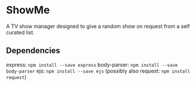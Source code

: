 # ShowMe

A TV show manager designed to give a random show on request from a self curated list.

## Dependencies
express: `npm install --save express`
body-parser: `npm install --save body-parser`
ejs: `npm install --save ejs`
(possibly also request: `npm install request`)
